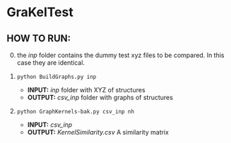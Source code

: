 # GraKelTest


## HOW TO RUN:

0. the _inp_ folder contains the dummy test xyz files to be compared. In this case they are identical.  

1.  ```
    python BuildGraphs.py inp
    ```
    
    - **INPUT:** _inp_      folder with XYZ of structures
    - **OUTPUT:** _csv_inp_  folder with graphs of structures

2.  ```
    python GraphKernels-bak.py csv_inp nh
    ```

    - **INPUT:** _csv_inp_
    - **OUTPUT:** _KernelSimilarity.csv_    A similarity matrix
